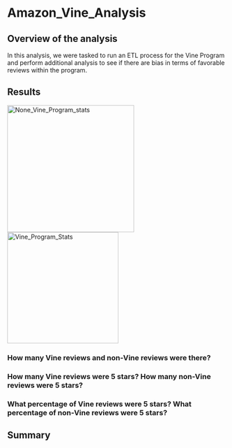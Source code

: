 # Amazon_Vine_Analysis

## Overview of the analysis

In this analysis, we were tasked to run an ETL process for the Vine Program and perform additional analysis to see if there are bias in terms of favorable reviews within the program.

## Results

<img width="291" alt="None_Vine_Program_stats" src="https://user-images.githubusercontent.com/68725398/105620236-bb2c0a00-5dc8-11eb-96b3-5053453e7eb3.png">

<img width="255" alt="Vine_Program_Stats" src="https://user-images.githubusercontent.com/68725398/105620237-bbc4a080-5dc8-11eb-84a0-85e8d166f675.png">

### How many Vine reviews and non-Vine reviews were there?
### How many Vine reviews were 5 stars? How many non-Vine reviews were 5 stars?
### What percentage of Vine reviews were 5 stars? What percentage of non-Vine reviews were 5 stars?

## Summary
